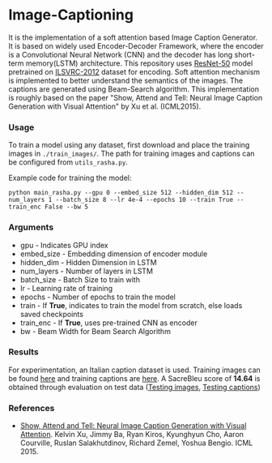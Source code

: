 # Image-Captioning
It is the implementation of a soft attention based Image Caption Generator. It is based on widely used Encoder-Decoder Framework, where the encoder is a Convolutional Neural Network (CNN) and the decoder has long short-term memory(LSTM) architecture. This repository uses [ResNet-50](https://arxiv.org/abs/1512.03385) model pretrained on [ILSVRC-2012](http://www.image-net.org/challenges/LSVRC/2012/) dataset for encoding. Soft attention mechanism is implemented to better understand the semantics of the images. The captions are generated using Beam-Search algorithm. This implementation is roughly based on the paper "Show, Attend and Tell: Neural Image Caption Generation with Visual Attention" by Xu et al. (ICML2015).

### Usage

To train a model using any dataset, first download and place the training images in `./train_images/`. The path for training images and captions can be configured from `utils_rasha.py`. 

Example code for training the model:
```shell
python main_rasha.py --gpu 0 --embed_size 512 --hidden_dim 512 --num_layers 1 --batch_size 8 --lr 4e-4 --epochs 10 --train True --train_enc False --bw 5
```

### Arguments

<ul>
  <li> gpu   - Indicates GPU index
  <li> embed_size - Embedding dimension of encoder module
  <li> hidden_dim - Hidden Dimension in LSTM 
  <li> num_layers - Number of layers in LSTM
  <li> batch_size - Batch Size to train with
  <li> lr - Learning rate of training
  <li> epochs - Number of epochs to train the model
  <li> train - If <b>True</b>, indicates to train the model from scratch, else loads saved checkpoints
  <li> train_enc - If <b>True</b>, uses pre-trained CNN as encoder
  <li> bw - Beam Width for Beam Search Algorithm
    
</ul>

### Results 

For experimentation, an Italian caption dataset is used. Training images can be found [here](https://owncloud.iitd.ac.in/nextcloud/index.php/s/bpsRreMBSEAZyy7) and training captions are [here](https://owncloud.iitd.ac.in/nextcloud/index.php/s/ZiAsmexxADBcb3J). A SacreBleu score of <b>14.64</b> is obtained through evaluation on test data ([Testing images](https://owncloud.iitd.ac.in/nextcloud/index.php/s/eGZydAwPwrCygen), [Testing captions](https://owncloud.iitd.ac.in/nextcloud/index.php/s/8ZoDbDno7aiRBo7)) 




### References
* [Show, Attend and Tell: Neural Image Caption Generation with Visual Attention](https://arxiv.org/abs/1502.03044). Kelvin Xu, Jimmy Ba, Ryan Kiros, Kyunghyun Cho, Aaron Courville, Ruslan Salakhutdinov, Richard Zemel, Yoshua Bengio. ICML 2015.
